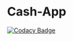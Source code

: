 # Cash-App

[![Codacy Badge](https://app.codacy.com/project/badge/Grade/2d7825a4fa1a4f138553e93badad3b1d)](https://www.codacy.com/gh/nadahkhaledd/Cash-App/dashboard?utm_source=github.com&amp;utm_medium=referral&amp;utm_content=nadahkhaledd/Cash-App&amp;utm_campaign=Badge_Grade)
